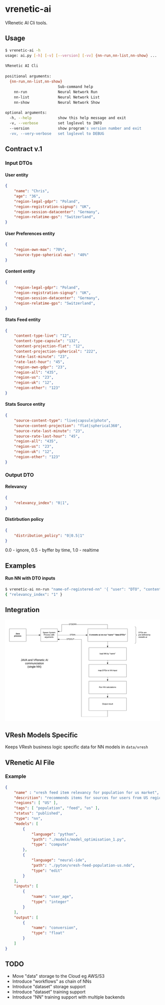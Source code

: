 
vrenetic-ai
===========

VRenetic AI Cli tools.

Usage
-----

```bash
$ vrenetic-ai -h
usage: ai.py [-h] [-v] [--version] [-vv] {nn-run,nn-list,nn-show} ...

VRenetic AI Cli

positional arguments:
  {nn-run,nn-list,nn-show}
                        Sub-command help
    nn-run              Neural Network Run
    nn-list             Neural Network List
    nn-show             Neural Network Show

optional arguments:
  -h, --help            show this help message and exit
  -v, --verbose         set loglevel to INFO
  --version             show program's version number and exit
  -vv, --very-verbose   set loglevel to DEBUG
```

Contract v.1
------------

### Input DTOs

#### User entity

```json
{
    "name": "Chris",
    "age": "36",
    "region-legal-gdpr": "Poland",
    "region-registration-signup": "UK",
    "region-session-datacenter": "Germany",
    "region-relatime-gps": "Switzerland",
}
```

#### User Preferences entity

```json
{
    "region-own-max": "70%",
    "source-type-spherical-max": "40%"
}
```

#### Content entity

```json
{
    "region-legal-gdpr": "Poland",
    "region-registration-signup": "UK",
    "region-session-datacenter": "Germany",
    "region-relatime-gps": "Switzerland",
}
```

#### Stats Feed entity

```json
{
    "content-type-live": "12",
    "content-type-capsule": "132",
    "content-projection-flat": "12",
    "content-projection-spherical": "222",
    "rate-last-minute": "23",
    "rate-last-hour": "45",
    "region-own-gdpr": "23",
    "region-all": "435",
    "region-us": "23",
    "region-uk": "12",
    "region-other": "123"
}
```

#### Stats Source entity

```json
{
    "source-content-type": "live|capsule|photo",
    "source-content-projection": "flat|spherical360",
    "source-rate-last-minute": "23",
    "source-rate-last-hour": "45",
    "region-all": "435",
    "region-us": "23",
    "region-uk": "12",
    "region-other": "123"
}
```

### Output DTO

#### Relevancy

```json
{
    "relevancy_index": "0|1",
}
```

#### Distirbution policy

```json
{
    "distribution_policy": "0|0.5|1"
}
```
0.0 - ignore, 0.5 - byffer by time, 1.0 - realtime

Examples
--------

#### Run NN with DTO inputs
```bash
$ vrenetic-ai nn-run "name-of-registered-nn" '{ "user": "DTO", "content": "DTO", "stat-source": "DTO", "stat-feed": "DTO" }'
{ "relevancy_index": "1" }
```

Integration
-----------

![Integration v.1](/docs/assets/integration-v1.png)

VResh Models Specific
---------------------
Keeps VResh business logic specific data for NN models in `data/vresh`

VRenetic AI File
----------------

### Example
```json
{
    "name" : "vresh feed item relevancy for population for us market",
    "descrition": "recommends items for sources for users from US region",
    "regions": [ "US" ],
    "tags": [ "population", "feed", "us" ],
    "status": "published",
    "type": "nn",
    "models": [
        {
            "language": "python",
            "path": "./models/model_optimisation_1.py",
            "type": "compute"
        },
        {
            "language": "neural-ide",
            "path": "./pyton/vresh-feed-population-us.ndo",
            "type": "edit"
        }
    ],
    "inputs": [
        {
            "name": "user_age",
            "type": "integer"
        }
    ],
    "output": [
        {
            "name": "conversion",
            "type": "float"
        }
    ]
}
```

TODO
----
* Move "data" storage to the Cloud eg AWS/S3
* Introduce "workflows" as chain of NNs
* Introduce "dataset" storage support
* Introduce "dataset" training support
* Introduce "NN" training support with multiple backends
